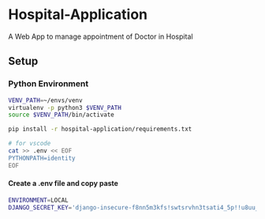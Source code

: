 # Hospital-Application
A Web App to manage appointment of Doctor in Hospital

## Setup

### Python Environment
```sh
VENV_PATH=~/envs/venv
virtualenv -p python3 $VENV_PATH
source $VENV_PATH/bin/activate

pip install -r hospital-application/requirements.txt

# for vscode
cat >> .env << EOF
PYTHONPATH=identity
EOF
```
#### Create a .env file and copy paste
```sh
ENVIRONMENT=LOCAL
DJANGO_SECRET_KEY='django-insecure-f8nn5m3kfs!swtsrvhn3tsati4_5p!!u8uu_muql0mju7&(m-@'
```

